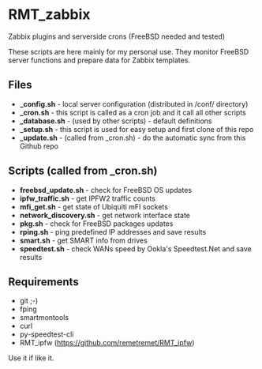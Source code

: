 # RMT_zabbix
Zabbix plugins and serverside crons (FreeBSD needed and tested)

These scripts are here mainly for my personal use. They monitor FreeBSD server functions and prepare data for Zabbix templates.

Files
----
- **_config.sh** - local server configuration (distributed in /conf/ directory)
- **_cron.sh** - this script is called as a cron job and it call all other scripts
- **_database.sh** - (used by other scripts) - default definitions
- **_setup.sh** - this script is used for easy setup and first clone of this repo
- **_update.sh** - (called from _cron.sh) - do the automatic sync from this Github repo


Scripts (called from _cron.sh)
----
- **freebsd_update.sh** - check for FreeBSD OS updates
- **ipfw_traffic.sh** - get IPFW2 traffic counts
- **mfi_get.sh** - get state of Ubiquiti mFI sockets
- **network_discovery.sh** - get network interface state
- **pkg.sh** - check for FreeBSD packages updates
- **rping.sh** - ping predefined IP addresses and save results
- **smart.sh** - get SMART info from drives
- **speedtest.sh** - check WANs speed by Ookla's Speedtest.Net and save results


Requirements
----
 - git ;-)
 - fping
 - smartmontools
 - curl
 - py-speedtest-cli
 - RMT_ipfw (https://github.com/remetremet/RMT_ipfw)


Use it if like it.
